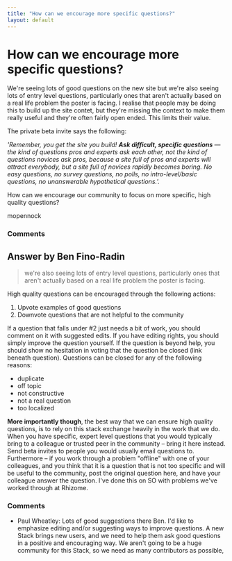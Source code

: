 ```yaml
---
title: "How can we encourage more specific questions?"
layout: default
---
```

How can we encourage more specific questions?
=====================
We're seeing lots of good questions on the new site but we're also
seeing lots of entry level questions, particularly ones that aren't
actually based on a real life problem the poster is facing. I realise
that people may be doing this to build up the site contet, but they're
missing the context to make them really useful and they're often fairly
open ended. This limits their value.

The private beta invite says the following:

*'Remember, you get the site you build! **Ask difficult, specific
questions** — the kind of questions pros and experts ask each other, not
the kind of questions novices ask pros, because a site full of pros and
experts will attract everybody, but a site full of novices rapidly
becomes boring. No easy questions, no survey questions, no polls, no
intro-level/basic questions, no unanswerable hypothetical questions.'.*

How can we encourage our community to focus on more specific, high
quality questions?

mopennock

### Comments ###


Answer by Ben Fino-Radin
----------------
> we're also seeing lots of entry level questions, particularly ones
> that aren't actually based on a real life problem the poster is
> facing.

High quality questions can be encouraged through the following actions:

1.  Upvote examples of good questions
2.  Downvote questions that are not helpful to the community

If a question that falls under \#2 just needs a bit of work, you should
comment on it with suggested edits. If you have editing rights, you
should simply improve the question yourself. If the question is beyond
help, you should show no hesitation in voting that the question be
closed (link beneath question). Questions can be closed for any of the
following reasons:

-   duplicate
-   off topic
-   not constructive
-   not a real question
-   too localized

**More importantly though**, the best way that we can ensure high
quality questions, is to rely on this stack exchange heavily in the work
that we do. When you have specific, expert level questions that you
would typically bring to a colleague or trusted peer in the community –
bring it here instead. Send beta invites to people you would usually
email questions to. Furthermore – if you work through a problem
"offline" with one of your colleagues, and you think that it is a
question that is not too specific and will be useful to the community,
post the original question here, and have your colleague answer the
question. I've done this on SO with problems we've worked through at
Rhizome.

### Comments ###
* Paul Wheatley: Lots of good suggestions there Ben. I'd like to emphasize editing and/or
suggesting ways to improve questions. A new Stack brings new users, and
we need to help them ask good questions in a positive and encouraging
way. We aren't going to be a huge community for this Stack, so we need
as many contributors as possible,

